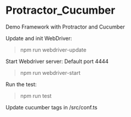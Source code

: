 # Protractor_Cucumber

Demo Framework with Protractor and Cucumber

Update and init WebDriver:

> npm run webdriver-update

Start Webdriver server: Default port 4444

> npm run webdriver-start

Run the test:

> npm run test

Update cucumber tags in /src/conf.ts

